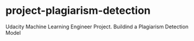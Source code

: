 # project-plagiarism-detection
Udacity Machine Learning Engineer Project. Buildind a Plagiarism Detection Model
